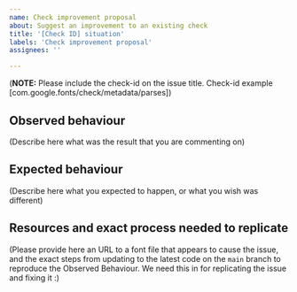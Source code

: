 ```yaml
---
name: Check improvement proposal
about: Suggest an improvement to an existing check
title: '[Check ID] situation'
labels: 'Check improvement proposal'
assignees: ''

---
```


(**NOTE:** Please include the check-id on the issue title. Check-id example [com.google.fonts/check/metadata/parses])

## Observed behaviour

(Describe here what was the result that you are commenting on)

## Expected behaviour

(Describe here what you expected to happen, or what you wish was different)

## Resources and exact process needed to replicate

(Please provide here an URL to a font file that appears to cause the issue, and the exact steps from updating to the latest code on the `main` branch to reproduce the Observed Behaviour. We need this in for replicating the issue and fixing it :)
